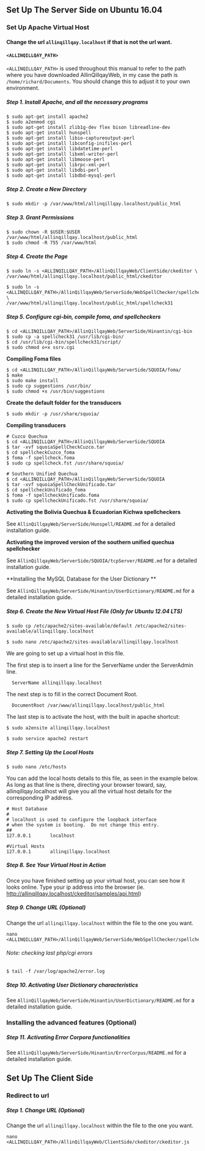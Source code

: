 ## Set Up The Server Side on Ubuntu 16.04
### Set Up Apache Virtual Host

#### Change the url `allinqillqay.localhost` if that is not the url want.

#### `<ALLINQILLQAY_PATH>`

`<ALLINQILLQAY_PATH>` is used throughout this manual to refer to 
the path where you have downloaded AllinQillqayWeb, in my case 
the path is `/home/richard/Documents`. You should change this to 
adjust it to your own environment.

##### Step 1. Install Apache, and all the necessary programs

```
$ sudo apt-get install apache2
$ sudo a2enmod cgi
$ sudo apt-get install zlib1g-dev flex bison libreadline-dev
$ sudo apt-get install hunspell
$ sudo apt-get install libio-captureoutput-perl
$ sudo apt-get install libconfig-inifiles-perl
$ sudo apt-get install libdatetime-perl
$ sudo apt-get install libxml-writer-perl
$ sudo apt-get install libmoose-perl
$ sudo apt-get install librpc-xml-perl
$ sudo apt-get install libdbi-perl
$ sudo apt-get install libdbd-mysql-perl
```

##### Step 2. Create a New Directory

```
$ sudo mkdir -p /var/www/html/allinqillqay.localhost/public_html
```

##### Step 3. Grant Permissions

```
$ sudo chown -R $USER:$USER /var/www/html/allinqillqay.localhost/public_html
$ sudo chmod -R 755 /var/www/html
```
##### Step 4. Create the Page

```
$ sudo ln -s <ALLINQILLQAY_PATH>/AllinQillqayWeb/ClientSide/ckeditor \
/var/www/html/allinqillqay.localhost/public_html/ckeditor

$ sudo ln -s <ALLINQILLQAY_PATH>/AllinQillqayWeb/ServerSide/WebSpellChecker/spellcheck31 \
/var/www/html/allinqillqay.localhost/public_html/spellcheck31
```

##### Step 5. Configure cgi-bin, compile foma, and spellcheckers

```
$ cd <ALLINQILLQAY_PATH>/AllinQillqayWeb/ServerSide/Hinantin/cgi-bin 
$ sudo cp -a spellcheck31 /usr/lib/cgi-bin/
$ cd /usr/lib/cgi-bin/spellcheck31/script/
$ sudo chmod o+x ssrv.cgi
```

**Compiling Foma files**

```
$ cd <ALLINQILLQAY_PATH>/AllinQillqayWeb/ServerSide/SQUOIA/foma/
$ make
$ sudo make install
$ sudo cp suggestions /usr/bin/
$ sudo chmod +x /usr/bin/suggestions
```
**Create the default folder for the transducers**

```
$ sudo mkdir -p /usr/share/squoia/
```

**Compiling transducers**

```
# Cuzco Quechua
$ cd <ALLINQILLQAY_PATH>/AllinQillqayWeb/ServerSide/SQUOIA
$ tar -xvf squoiaSpellCheckCuzco.tar
$ cd spellcheckCuzco_foma
$ foma -f spellcheck.foma
$ sudo cp spellcheck.fst /usr/share/squoia/

# Southern Unified Quechua
$ cd <ALLINQILLQAY_PATH>/AllinQillqayWeb/ServerSide/SQUOIA
$ tar -xvf squoiaSpellCheckUnificado.tar
$ cd spellcheckUnificado_foma
$ foma -f spellcheckUnificado.foma
$ sudo cp spellcheckUnificado.fst /usr/share/squoia/
```
**Activating the Bolivia Quechua & Ecuadorian Kichwa spellcheckers**

See `AllinQillqayWeb/ServerSide/Hunspell/README.md` for a detailed installation guide.

**Activating the improved version of the southern unified quechua spellchecker**

See `AllinQillqayWeb/ServerSide/SQUOIA/tcpServer/README.md` for a detailed installation guide.

**Installing the MySQL Database for the User Dictionary **

See `AllinQillqayWeb/ServerSide/Hinantin/UserDictionary/README.md` for a detailed installation guide.

##### Step 6. Create the New Virtual Host File (Only for Ubuntu 12.04 LTS)


```
$ sudo cp /etc/apache2/sites-available/default /etc/apache2/sites-available/allinqillqay.localhost

$ sudo nano /etc/apache2/sites-available/allinqillqay.localhost
```

We are going to set up a virtual host in this file.

The first step is to insert a line for the ServerName under the ServerAdmin line.

```
  ServerName allinqillqay.localhost 
```

The next step is to fill in the correct Document Root. 

```
  DocumentRoot /var/www/allinqillqay.localhost/public_html 
```

The last step is to activate the host, with the built in apache shortcut:

```
$ sudo a2ensite allinqillqay.localhost

$ sudo service apache2 restart
```

##### Step 7. Setting Up the Local Hosts

```
$ sudo nano /etc/hosts 
```

You can add the local hosts details to this file, as seen in the example below. As long as that line is there, directing your browser toward, say, allinqillqay.localhost will give you all the virtual host details for the corresponding IP address.

```
# Host Database
#
# localhost is used to configure the loopback interface
# when the system is booting.  Do not change this entry.
##
127.0.0.1       localhost

#Virtual Hosts 
127.0.0.1       allinqillqay.localhost

```

##### Step 8. See Your Virtual Host in Action
Once you have finished setting up your virtual host, you can see how it looks online. Type your ip address into the browser (ie. http://allinqillqay.localhost/ckeditor/samples/api.html)

##### Step 9. Change URL (Optional)

Change the url `allinqillqay.localhost` within the file to the one you want.

```
nano <ALLINQILLQAY_PATH>/AllinQillqayWeb/ServerSide/WebSpellChecker/spellcheck31/lf/scayt3/ckscayt/ckscayt.js
```

###### Note: checking last php/cgi errors

```
$ tail -f /var/log/apache2/error.log

```
##### Step 10. Activating User Dictionary characteristics

See `AllinQillqayWeb/ServerSide/Hinantin/UserDictionary/README.md` for a detailed installation guide.

### Installing the advanced features (Optional)

##### Step 11. Activating Error Corpora functionalities

See `AllinQillqayWeb/ServerSide/Hinantin/ErrorCorpus/README.md` for a detailed installation guide.


## Set Up The Client Side
### Redirect to url

##### Step 1. Change URL (Optional)

Change the url `allinqillqay.localhost` within the file to the one you want.

```
nano <ALLINQILLQAY_PATH>/AllinQillqayWeb/ClientSide/ckeditor/ckeditor.js
```


